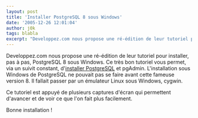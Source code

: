 ```yaml
---
layout: post
title: 'Installer PostgreSQL 8 sous Windows'
date: '2005-12-26 12:01:04'
author: j0k
tags: blabla
excerpt: "Developpez.com nous propose une ré-édition de leur tutoriel pour installer, pas à pas, PostgreSQL 8 sous Windows.     \nCe très bon tutoriel vous permet, via un suivit constant, d'[installer PostgreSQL](http://fadace.developpez.com/postgresql/) et pgAdmin. L'installation sous Windows de PostgreSQL ne pouvait pas se faire avant cette fameuse version 8. Il      …"
---
```


Developpez.com nous propose une ré-édition de leur tutoriel pour installer, pas à pas, PostgreSQL 8 sous Windows.
Ce très bon tutoriel vous permet, via un suivit constant, d'[installer PostgreSQL](http://fadace.developpez.com/postgresql/) et pgAdmin. L'installation sous Windows de PostgreSQL ne pouvait pas se faire avant cette fameuse version 8. Il fallait passer par un émulateur Linux sous Windows, cygwin.

Ce tutoriel est appuyé de plusieurs captures d'écran qui permettent d'avancer et de voir ce que l'on fait plus facilement.

Bonne installation !
